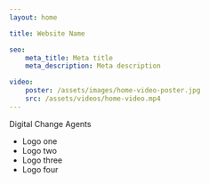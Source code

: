 ```yaml
---
layout: home

title: Website Name

seo:
    meta_title: Meta title
    meta_description: Meta description

video:
    poster: /assets/images/home-video-poster.jpg
    src: /assets/videos/home-video.mp4
---
```


Digital Change Agents

- Logo one
- Logo two
- Logo three
- Logo four
